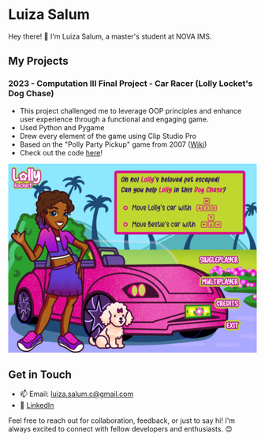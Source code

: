 # Luiza Salum

Hey there! 👋 I'm Luiza Salum, a master's student at NOVA IMS.

## My Projects

### 2023 - Computation III Final Project - Car Racer (Lolly Locket's Dog Chase)
- This project challenged me to leverage OOP principles and enhance user experience through a functional and engaging game.
- Used Python and Pygame
- Drew every element of the game using Clip Studio Pro
- Based on the "Polly Party Pickup" game from 2007 ([Wiki](https://pollypocket.fandom.com/wiki/Polly_Party_Pickup))
- Check out the code [here](https://github.com/LuizaSalum/NOVAIMS_COMP3)!
  
![Car Racer Game](https://github.com/LuizaSalum/NOVAIMS_COMP3/blob/main/images/interface/start.png)

## Get in Touch

- 📫 Email: luiza.salum.c@gmail.com
- 💼 [LinkedIn](https://www.linkedin.com/in/marialuizasalum/)
  
Feel free to reach out for collaboration, feedback, or just to say hi! I'm always excited to connect with fellow developers and enthusiasts. 😊
